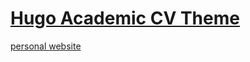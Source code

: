 # [Hugo Academic CV Theme](https://github.com/HugoBlox/theme-academic-cv)

[personal website](https://siyuanli-sven.github.io/)